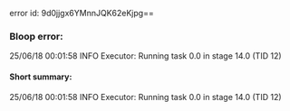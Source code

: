 error id: 9d0jjgx6YMnnJQK62eKjpg==
### Bloop error:

25/06/18 00:01:58 INFO Executor: Running task 0.0 in stage 14.0 (TID 12)
#### Short summary: 

25/06/18 00:01:58 INFO Executor: Running task 0.0 in stage 14.0 (TID 12)